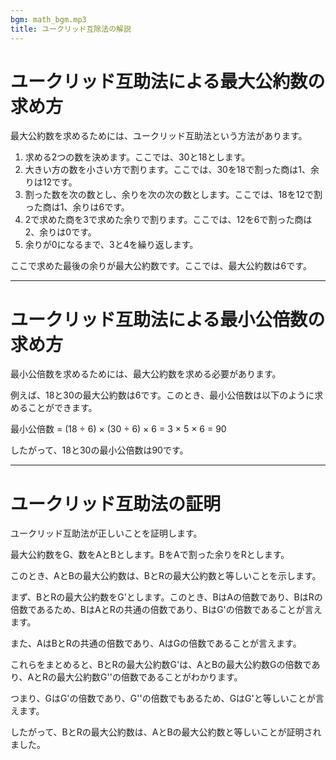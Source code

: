 ```yaml
---
bgm: math_bgm.mp3
title: ユークリッド互除法の解説
---
```


# ユークリッド互助法による最大公約数の求め方

最大公約数を求めるためには、ユークリッド互助法という方法があります。

1. 求める2つの数を決めます。ここでは、30と18とします。
2. 大きい方の数を小さい方で割ります。ここでは、30を18で割った商は1、余りは12です。
3. 割った数を次の数とし、余りを次の次の数とします。ここでは、18を12で割った商は1、余りは6です。
4. 2で求めた商を3で求めた余りで割ります。ここでは、12を6で割った商は2、余りは0です。
5. 余りが0になるまで、3と4を繰り返します。

ここで求めた最後の余りが最大公約数です。ここでは、最大公約数は6です。

---

# ユークリッド互助法による最小公倍数の求め方

最小公倍数を求めるためには、最大公約数を求める必要があります。

例えば、18と30の最大公約数は6です。このとき、最小公倍数は以下のように求めることができます。

最小公倍数 = (18 ÷ 6) × (30 ÷ 6) × 6 = 3 × 5 × 6 = 90

したがって、18と30の最小公倍数は90です。

---

# ユークリッド互助法の証明

ユークリッド互助法が正しいことを証明します。

最大公約数をG、数をAとBとします。BをAで割った余りをRとします。

このとき、AとBの最大公約数は、BとRの最大公約数と等しいことを示します。

まず、BとRの最大公約数をG'とします。このとき、BはAの倍数であり、BはRの倍数であるため、BはAとRの共通の倍数であり、BはG'の倍数であることが言えます。

また、AはBとRの共通の倍数であり、AはGの倍数であることが言えます。

これらをまとめると、BとRの最大公約数G'は、AとBの最大公約数Gの倍数であり、AとRの最大公約数G''の倍数であることがわかります。

つまり、GはG'の倍数であり、G''の倍数でもあるため、GはG'と等しいことが言えます。

したがって、BとRの最大公約数は、AとBの最大公約数と等しいことが証明されました。

